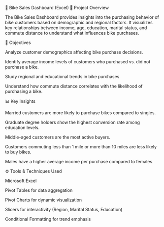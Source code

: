 🚴 Bike Sales Dashboard (Excel)
🧩 Project Overview

The Bike Sales Dashboard provides insights into the purchasing behavior of bike customers based on demographic and regional factors.
It visualizes key relationships between income, age, education, marital status, and commute distance to understand what influences bike purchases.

🎯 Objectives

Analyze customer demographics affecting bike purchase decisions.

Identify average income levels of customers who purchased vs. did not purchase a bike.

Study regional and educational trends in bike purchases.

Understand how commute distance correlates with the likelihood of purchasing a bike.

📊 Key Insights

Married customers are more likely to purchase bikes compared to singles.

Graduate degree holders show the highest conversion rate among education levels.

Middle-aged customers are the most active buyers.

Customers commuting less than 1 mile or more than 10 miles are less likely to buy bikes.

Males have a higher average income per purchase compared to females.

⚙️ Tools & Techniques Used

Microsoft Excel

Pivot Tables for data aggregation

Pivot Charts for dynamic visualization

Slicers for interactivity (Region, Marital Status, Education)

Conditional Formatting for trend emphasis
